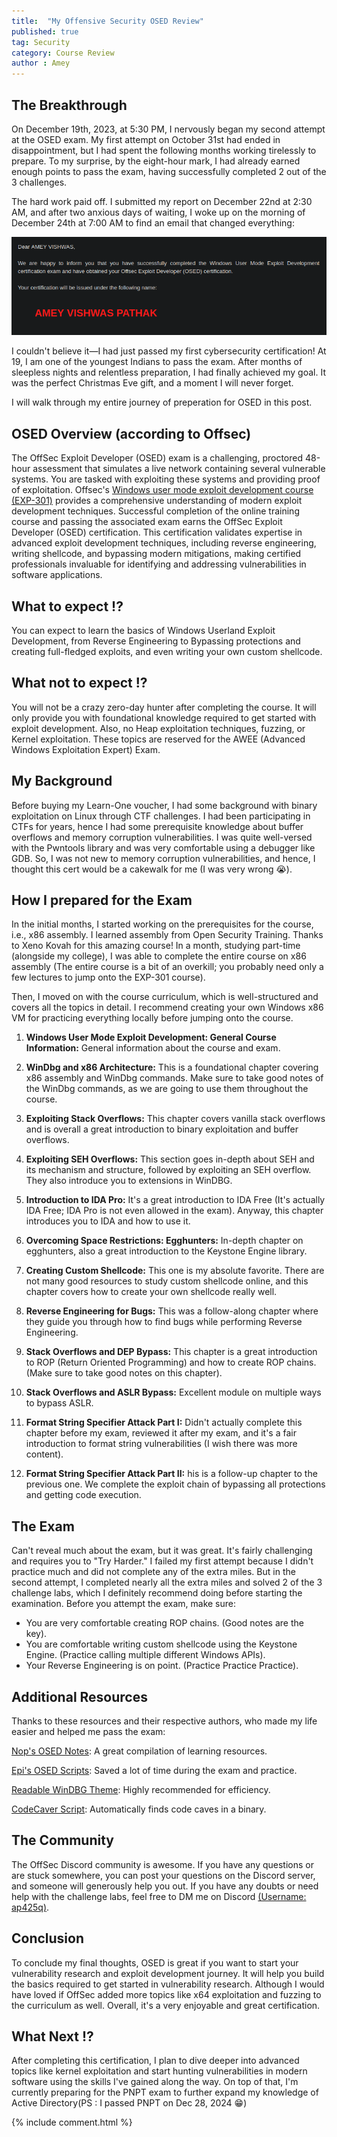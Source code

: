 ```yaml
---
title:  "My Offensive Security OSED Review"
published: true
tag: Security
category: Course Review
author : Amey
---
```

## The Breakthrough

On December 19th, 2023, at 5:30 PM, I nervously began my second attempt at the OSED exam. My first attempt on October 31st had ended in disappointment, but I had spent the following months working tirelessly to prepare. To my surprise, by the eight-hour mark, I had already earned enough points to pass the exam, having successfully completed 2 out of the 3 challenges.

The hard work paid off. I submitted my report on December 22nd at 2:30 AM, and after two anxious days of waiting, I woke up on the morning of December 24th at 7:00 AM to find an email that changed everything:

![OSED](../images/osed.png)

I couldn't believe it—I had just passed my first cybersecurity certification! At 19, I am one of the youngest Indians to pass the exam. After months of sleepless nights and relentless preparation, I had finally achieved my goal. It was the perfect Christmas Eve gift, and a moment I will never forget.

I will walk through my entire journey of preperation for OSED in this post.

## OSED Overview (according to Offsec)

The OffSec Exploit Developer (OSED) exam is a challenging, proctored 48-hour assessment that simulates a live network containing several vulnerable systems. You are tasked with exploiting these systems and providing proof of exploitation. Offsec's <ins>Windows user mode exploit development course (EXP-301)</ins> provides a comprehensive understanding of modern exploit development techniques. Successful completion of the online training course and passing the associated exam earns the OffSec Exploit Developer (OSED) certification. This certification validates expertise in advanced exploit development techniques, including reverse engineering, writing shellcode, and bypassing modern mitigations, making certified professionals invaluable for identifying and addressing vulnerabilities in software applications.

## What to expect !?

You can expect to learn the basics of Windows Userland Exploit Development, from Reverse Engineering to Bypassing protections and creating full-fledged exploits, and even writing your own custom shellcode.

## What not to expect !?

You will not be a crazy zero-day hunter after completing the course. It will only provide you with foundational knowledge required to get started with exploit development. Also, no Heap exploitation techniques, fuzzing, or Kernel exploitation. These topics are reserved for the AWEE (Advanced Windows Exploitation Expert) Exam.

## My Background

Before buying my Learn-One voucher, I had some background with binary exploitation on Linux through CTF challenges. I had been participating in CTFs for years, hence I had some prerequisite knowledge about buffer overflows and memory corruption vulnerabilities. I was quite well-versed with the Pwntools library and was very comfortable using a debugger like GDB. So, I was not new to memory corruption vulnerabilities, and hence, I thought this cert would be a cakewalk for me (I was very wrong 😭).

## How I prepared for the Exam 

In the initial months, I started working on the prerequisites for the course, i.e., x86 assembly. I learned assembly from Open Security Training. Thanks to Xeno Kovah for this amazing course! In a month, studying part-time (alongside my college), I was able to complete the entire course on x86 assembly (The entire course is a bit of an overkill; you probably need only a few lectures to jump onto the EXP-301 course).

Then, I moved on with the course curriculum, which is well-structured and covers all the topics in detail. I recommend creating your own Windows x86 VM for practicing everything locally before jumping onto the course.


1. **Windows User Mode Exploit Development: General Course Information:** General information about the course and exam.

2. **WinDbg and x86 Architecture:**  This is a foundational chapter covering x86 assembly and WinDbg commands. Make sure to take good notes of the WinDbg commands, as we are going to use them throughout the course.

3. **Exploiting Stack Overflows:** This chapter covers vanilla stack overflows and is overall a great introduction to binary exploitation and buffer overflows.

4. **Exploiting SEH Overflows:** This section goes in-depth about SEH and its mechanism and structure, followed by exploiting an SEH overflow. They also introduce you to extensions in WinDBG.

5. **Introduction to IDA Pro:** It's a great introduction to IDA Free (It's actually IDA Free; IDA Pro is not even allowed in the exam). Anyway, this chapter introduces you to IDA and how to use it.

6. **Overcoming Space Restrictions: Egghunters:** In-depth chapter on egghunters, also a great introduction to the Keystone Engine library.

7. **Creating Custom Shellcode:** This one is my absolute favorite. There are not many good resources to study custom shellcode online, and this chapter covers how to create your own shellcode really well.

8. **Reverse Engineering for Bugs:** This was a follow-along chapter where they guide you through how to find bugs while performing Reverse Engineering.

9. **Stack Overflows and DEP Bypass:** This chapter is a great introduction to ROP (Return Oriented Programming) and how to create ROP chains. (Make sure to take good notes on this chapter).

10. **Stack Overflows and ASLR Bypass:** Excellent module on multiple ways to bypass ASLR.

11. **Format String Specifier Attack Part I:** Didn't actually complete this chapter before my exam, reviewed it after my exam, and it's a fair introduction to format string vulnerabilities (I wish there was more content).

12. **Format String Specifier Attack Part II:** his is a follow-up chapter to the previous one. We complete the exploit chain of bypassing all protections and getting code execution.

## The Exam

Can't reveal much about the exam, but it was great. It's fairly challenging and requires you to "Try Harder." I failed my first attempt because I didn't practice much and did not complete any of the extra miles. But in the second attempt, I completed nearly all the extra miles and solved 2 of the 3 challenge labs, which I definitely recommend doing before starting the examination. Before you attempt the exam, make sure:

- You are very comfortable creating ROP chains. (Good notes are the key).
- You are comfortable writing custom shellcode using the Keystone Engine. (Practice calling multiple different Windows APIs).
- Your Reverse Engineering is on point. (Practice Practice Practice).

## Additional Resources

Thanks to these resources and their respective authors, who made my life easier and helped me pass the exam:

[Nop's OSED Notes](https://github.com/nop-tech/OSED): A great compilation of learning resources.

[Epi's OSED Scripts](https://github.com/epi052/osed-script): Saved a lot of time during the exam and practice.

[Readable WinDBG Theme](https://github.com/nextco/windbg-readable-theme): Highly recommended for efficiency.

[CodeCaver Script](https://github.com/nop-tech/code_caver): Automatically finds code caves in a binary.


## The Community

The OffSec Discord community is awesome. If you have any questions or are stuck somewhere, you can post your questions on the Discord server, and someone will generously help you out. If you have any doubts or need help with the challenge labs, feel free to DM me on Discord <ins>(Username: ap425q)</ins>.

## Conclusion

To conclude my final thoughts, OSED is great if you want to start your vulnerability research and exploit development journey. It will help you build the basics required to get started in vulnerability research. Although I would have loved if OffSec added more topics like x64 exploitation and fuzzing to the curriculum as well. Overall, it's a very enjoyable and great certification.

## What Next !?

After completing this certification, I plan to dive deeper into advanced topics like kernel exploitation and start hunting vulnerabilities in modern software using the skills I've gained along the way. On top of that, I'm currently preparing for the PNPT exam to further expand my knowledge of Active Directory(PS : I passed PNPT on Dec 28, 2024 😁)

{% include comment.html %}